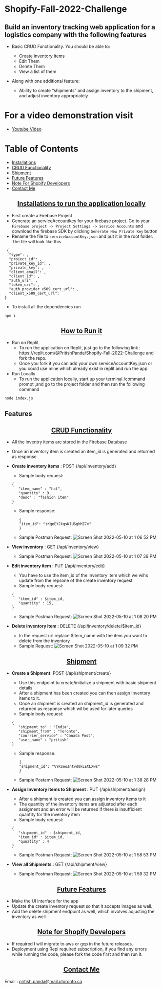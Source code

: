 # Shopify-Fall-2022-Challenge

## Build an inventory tracking web application for a logistics company with the following features

* Basic CRUD Functionality. You should be able to:
    * Create inventory items
    * Edit Them
    * Delete Them
    * View a list of them

* Along with one additional feature:
    * Ability to create “shipments” and assign inventory to the shipment, and adjust inventory appropriately

# For a video demonstration visit
-  [Youtube Video](https://www.youtube.com/watch?v=U19rjLJybpw)

# Table of Contents
- [Installations](#installations)
- [CRUD Functionality](#CRUD-Functionality)
- [Shipment](#shipment)
- [Future Features](#future-features)
- [Note For Shopify Developers](#note-for-shopify-developers)
- [Contact Me](#contact-me)


<p align="center">
    <u><h2 align="center">Installations to run the application locally</h2></u>
</p>

- First create a Firebase Project
-  Generate an serviceAccountkey for your firebase project. Go to your ```Firebase project -> Project Settings -> Service Accounts``` and download the firebase SDK by clicking ```Generate New Private Key``` button
- Rename the file to ``` serviceAccountKey.json ``` and put it in the root folder. The file will look like this
```
 {
  "type": ,
  "project_id": ,
  "private_key_id": ,
  "private_key": ,
  "client_email": ,
  "client_id": ,
  "auth_uri": ,
  "token_uri": ,
  "auth_provider_x509_cert_url": ,
  "client_x509_cert_url": 
}
```
- To install all the dependencies run 
```bash
npm i
```

<p align="center">
    <u><h2 align="center">How to Run it</h2></u>
</p>

- Run on Replit
  - To run the application on Replit, just go to the following link : https://replit.com/@PritishPanda/Shopify-Fall-2022-Challenge and fork the repo.
  - Once you fork it you can add your own serviceAccountKey.json or you could use mine which already exist in replit and run the app
- Run Locally
  - To run the application locally, start up your terminal /command prompt ,and go to the project folder and then run the following command
```bash
node index.js
```


## Features
<p align="center">
    <u><h2 align="center">CRUD Functionality</h2></u>
</p>


- All the inventry items are stored in the Firebase Database
- Once an inventory item is created an item_id is generated and returned as response
- **Create inventory items** : POST {/api/inventory/add}
   - Sample body request:
   ```
   {
      "item_name" : "hat",
      "quantity" : 9,
      "desc" : "fashion item"
   }
   ```
  - Sample response:
     ```
     {
    "item_id": "zKqeEYJkqsNlUSgbMZ7x"
    }
     ```
   - Sample Postman Request:
    ![Screen Shot 2022-05-10 at 1 06 52 PM](https://user-images.githubusercontent.com/60456975/167696024-e99b708c-7ed2-4cc7-9316-b50152fc4488.png)
    
- **View inventory** : GET {/api/inventory/view}
   - Sample Postman Request:
   ![Screen Shot 2022-05-10 at 1 07 39 PM](https://user-images.githubusercontent.com/60456975/167696082-3d503b02-c604-4f56-9034-d8b8dd07f352.png)


- **Edit inventory item** : PUT {/api/inventory/edit}
  - You have to use the item_id of the  inventory item which we wihs update from the repsone of the create inventory request 
   - Sample body request:
   ```
   {
      "item_id" : $item_id,
      "quantity" : 15,
   }
   ```

   - Sample Postman Request:
   ![Screen Shot 2022-05-10 at 1 08 20 PM](https://user-images.githubusercontent.com/60456975/167696134-44ee7cb2-ed0f-4901-977a-16a00603deac.png)


- **Delete inventory item** : DELETE {/api/inventory/delete/$item_id}
   - In the request url replace $item_name with the item you want to delete from the inventory
   - Sample Request:
   ![Screen Shot 2022-05-10 at 1 09 32 PM](https://user-images.githubusercontent.com/60456975/167696197-db69911e-ee85-42a1-9409-2095ac0c1843.png)



<p align="center">
    <u><h2 align="center">Shipment</h2></u>
</p>

- **Create a Shipment**: POST {/api/shipment/create}
  - Use this endpoint to create/initialize a shipment with basic shipment details
  - After a shipment has been created you can then assign inventory items to it.
  - Once an shipment is created an shipment_id is generated and returned as response which wil be used for later queries
  - Sample body request:
   ```
   {
      "shipment_to" : "India",
      "shipment_from" : "Toronto",
      "courrier_service" : "Canada Post",
      "user_name" : "pritish"
   }
   ```
  - Sample response:
     ```
     {
    "shipment_id": "VYKSeoJntvd0kLEtLXws"
    }
     ```
  - Sample Postamn Request:
   ![Screen Shot 2022-05-10 at 1 38 28 PM](https://user-images.githubusercontent.com/60456975/167696248-64648e3d-3b0e-4fb7-bcb0-4219165c2655.png)

  
- **Assign Inventory items to Shipment** : PUT {/api/shipment/assign}
  -  After a shipment is created you can assign inventory items to it
  - The quantity of the inventory items are adjusted after each assigment and an error will be returned if there is insufficient quantity for the inventory item
  - Sample body request:
   ```
   {
      "shipment_id" : $shipment_id,
      "item_id" : $item_id,
      "qunatity" : 4
   }
   ```
  - Sample Postman Request:
   ![Screen Shot 2022-05-10 at 1 58 53 PM](https://user-images.githubusercontent.com/60456975/167696274-d2028b0a-47d8-4f7d-b4d5-bb82e3ddee8c.png)

- **View all Shipments** : GET {/api/shipment/view}
  - Sample Postman Request:
  ![Screen Shot 2022-05-10 at 1 59 32 PM](https://user-images.githubusercontent.com/60456975/167696347-53d6fa18-d7e7-45f0-9257-dfd75b94cd23.png)


<p align="center">
    <u><h2 align="center">Future Features</h2></u>
</p>

- Make the UI interface for the app
- Update the create inventory request so that it accepts images as well.
-  Add the delete shipment endpoint as well, which involves adjusting the inventory as well


<p align="center">
    <u><h2 align="center">Note for Shopify Developers</h2></u>
</p>

- If required I will migrate to aws or gcp in the future releases.
- Deployment using Repl required subscription, if you find any errors while running the code, please fork the code first and then run it.

<p align="center">
    <u><h2 align="center">Contact Me</h2></u>
</p>

Email : pritish.panda@mail.utoronto.ca


